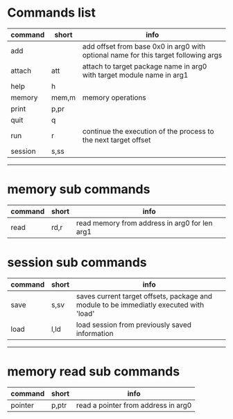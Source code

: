 # Commands list
|  command  |  short  |                                         info                                         |
|-----------|---------|--------------------------------------------------------------------------------------|
|  add      |         |  add offset from base 0x0 in arg0 with optional name for this target following args  |
|  attach   |  att    |  attach to target package name in arg0 with target module name in arg1               |
|  help     |  h      |                                                                                      |
|  memory   |  mem,m  |  memory operations                                                                   |
|  print    |  p,pr   |                                                                                      |
|  quit     |  q      |                                                                                      |
|  run      |  r      |  continue the execution of the process to the next target offset                     |
|  session  |  s,ss   |                                                                                      |

---
# memory sub commands
|  command  |  short  |                      info                       |
|-----------|---------|-------------------------------------------------|
|  read     |  rd,r   |  read memory from address in arg0 for len arg1  |

# session sub commands
|  command  |  short  |                                           info                                           |
|-----------|---------|------------------------------------------------------------------------------------------|
|  save     |  s,sv   |  saves current target offsets, package and module to be immediatly executed with 'load'  |
|  load     |  l,ld   |  load session from previously saved information                                          |

---
# memory read sub commands
|  command  |  short  |                 info                  |
|-----------|---------|---------------------------------------|
|  pointer  |  p,ptr  |  read a pointer from address in arg0  |

